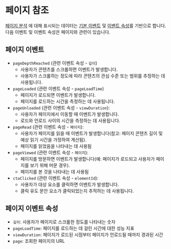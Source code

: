 # 페이지 참조

[페이지 분석](./pages.md) 에 대해 표시되는 데이터는 [기본 이벤트](../../workspace-data/definitions/definitions-for-events.md#default-events) 및 [이벤트 속성](../../workspace-data/definitions/definitions-for-event-attributes.md)를 기반으로 합니다. 다음 이벤트 및 이벤트 속성은 페이지와 관련이 있습니다.

## 페이지 이벤트

* `pageDepthReached` (관련 이벤트 속성 - `깊이`)
  * 사용자가 콘텐츠를 스크롤하면 이벤트가 발생합니다.
  * 사용자가 스크롤하는 정도에 따라 콘텐츠의 관심 수준 또는 범위를 추정하는 데 사용됩니다.
* `pageLoaded` (관련 이벤트 속성 - `pageLoadTime`)
  * 페이지가 로드되면 이벤트가 발생합니다.
  * 페이지를 로드하는 시간을 측정하는 데 사용됩니다.
* `pageUnloaded` (관련 이벤트 속성 - `viewDuration`):
  * 사용자가 페이지에서 이동할 때 이벤트가 발생합니다.
  * 로드와 언로드 사이의 시간을 측정하는 데 사용됩니다.
* `pageRead` (관련 이벤트 속성 - `페이지`):
  * 사용자가 페이지를 읽을 때 이벤트가 발생합니다(참고: 페이지 콘텐츠 길이 및 예상 읽기 시간을 가정하여 계산됨).
  * 페이지를 읽었음을 나타내는 데 사용됨
* `pageViewed` (관련 이벤트 속성 - `페이지`):
  * 페이지를 방문하면 이벤트가 발생합니다(예: 페이지가 로드되고 사용자가 페이지를 보기 위해 머문 경우).
  * 페이지를 본 것을 나타내는 데 사용됨
* `ctaClicked` (관련 이벤트 속성 - `elementId`):
  * 사용자가 대상 요소를 클릭하면 이벤트가 발생합니다.
  * 클릭 유도 문안 요소가 클릭되었는지 추적하는 데 사용됩니다.

## 페이지 이벤트 속성
* `깊이`: 사용자가 페이지로 스크롤한 정도를 나타내는 숫자
* `pageLoadTime`: 페이지를 로드하는 데 걸린 시간에 대한 성능 지표
* `viewDuration`: 페이지가 로드된 시점부터 페이지가 언로드될 때까지 경과된 시간
* `page`: 조회한 페이지의 URL
